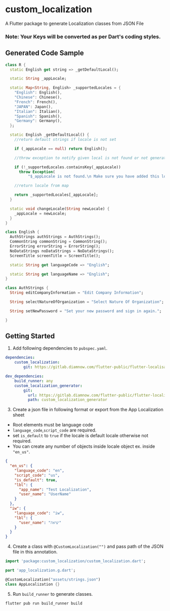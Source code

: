 # custom_localization

A Flutter package to generate Localization classes from JSON File

### Note: Your Keys will be converted as per Dart's coding styles.

## Generated Code Sample

```dart
class R {
  static English get string => _getDefaultLocal();

  static String _appLocale;

  static Map<String, English> _supportedLocales = {
    "English": English(),
    "Chinese": Chinese(),
    "French": French(),
    "JAPAN": Japan(),
    "Italian": Italian(),
    "Spanish": Spanish(),
    "Germany": Germany(),
  };

  static English _getDefaultLocal() {
    //return default strings if locale is not set

    if (_appLocale == null) return English();

    //throw exception to notify given local is not found or not generated by the generator

    if (!_supportedLocales.containsKey(_appLocale))
      throw Exception(
          "$_appLocale is not found.\n Make sure you have added this locale in JSON file\n Try running flutter pub run build_runner");

    //return locale from map

    return _supportedLocales[_appLocale];
  }

  static void changeLocale(String newLocale) {
    _appLocale = newLocale;
  }
}

class English {
  AuthStrings authStrings = AuthStrings();
  CommonString commonString = CommonString();
  ErrorString errorString = ErrorString();
  NoDataStrings noDataStrings = NoDataStrings();
  ScreenTitle screenTitle = ScreenTitle();

  static String get languageCode => "English";

  static String get languageName => "English";
}

class AuthStrings {
  String editCompanyInformation = "Edit Company Information";

  String selectNatureOfOrganization = "Select Nature Of Organization";

  String setNewPassword = "Set your new password and sign in again.";

}
```

## Getting Started

1. Add following dependencies to `pubspec.yaml`.

```yaml
dependencies:
    custom_localization:
        git: https://gitlab.diamnow.com/flutter-public/flutter-localisation.git

dev_dependencies:
    build_runner: any
    custom_localization_generator:
        git:
          url: https://gitlab.diamnow.com/flutter-public/flutter-localisation.git
          path: custom_localization_generator
```

3. Create a json file in following format or export from the App Localization sheet

- Root elements must be language code
- ``language_code``,``script_code``  are required.
- set ``is_default`` to ``true`` if the locale is default locale otherwise not required.
- You can create any number of objects inside locale object ex. inside ```"en_us"```. 

```json
{
  "en_us": {
    "language_code": "en",
    "script_code": "us",
    "is_default": true,
    "lbl": {
      "app_name": "Test Localization",
      "user_name": "UserName"
    }
  },
  "iw": {
    "language_code": "iw",
    "lbl": {
      "user_name": "יציאה"
    }
  }
}
```

4. Create a class with ``@CustomLocalization("")`` and pass path of the JSON file in this annotation.

```dart
import 'package:custom_localization/custom_localization.dart';

part 'app_localization.g.dart';

@CustomLocalization("assets/strings.json")
class AppLocalization {}

```

5. Run ``build_runner`` to generate classes.

```shell script
flutter pub run build_runner build 
```